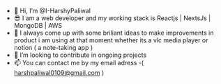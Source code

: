 - 👋 Hi, I’m @I-HarshyPaliwal
- 😎 I am a web developer and my working stack is Reactjs | NextsJs | MongoDB | AWS
- 👀 I always come up with some briliant ideas to make improvements in product i am using at that moment
      whether its a vlc media player or notion ( a note-taking app )
- 💞️ I’m looking to contribute in ongoing projects
- 📫 You can contact me by my email adress -( harshpaliwal0109@gmail.com )

<!---
I-HarshyPaliwal/I-HarshyPaliwal is a ✨ special ✨ repository because its `README.md` (this file) appears on your GitHub profile.
You can click the Preview link to take a look at your changes.
--->
